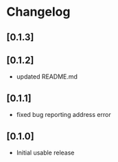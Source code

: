 # Changelog

## [0.1.3]
## [0.1.2]
- updated README.md

## [0.1.1]
- fixed bug reporting address error

## [0.1.0]
- Initial usable release